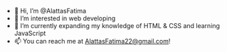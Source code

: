 - 👋 Hi, I’m @AlattasFatima
- 👀 I’m interested in web developing 
- 🌱 I’m currently expanding my knowledge of HTML & CSS and learning JavaScript
- 📫 You can reach me at AlattasFatima22@gmail.com!
